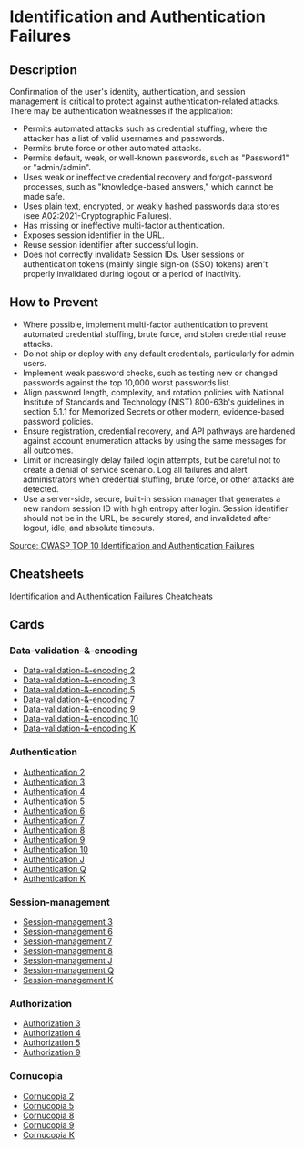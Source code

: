 # Identification and Authentication Failures 
## Description
Confirmation of the user's identity, authentication, and session management is critical to protect against authentication-related attacks. There may be authentication weaknesses if the application:

- Permits automated attacks such as credential stuffing, where the attacker has a list of valid usernames and passwords.
- Permits brute force or other automated attacks.
- Permits default, weak, or well-known passwords, such as "Password1" or "admin/admin".
- Uses weak or ineffective credential recovery and forgot-password processes, such as "knowledge-based answers," which cannot be made safe.
- Uses plain text, encrypted, or weakly hashed passwords data stores (see A02:2021-Cryptographic Failures).
- Has missing or ineffective multi-factor authentication.
- Exposes session identifier in the URL.
- Reuse session identifier after successful login.
- Does not correctly invalidate Session IDs. User sessions or authentication tokens (mainly single sign-on (SSO) tokens) aren't properly invalidated during logout or a period of inactivity.

## How to Prevent
- Where possible, implement multi-factor authentication to prevent automated credential stuffing, brute force, and stolen credential reuse attacks.
- Do not ship or deploy with any default credentials, particularly for admin users.
- Implement weak password checks, such as testing new or changed passwords against the top 10,000 worst passwords list.
- Align password length, complexity, and rotation policies with National Institute of Standards and Technology (NIST) 800-63b's guidelines in section 5.1.1 for Memorized Secrets or other modern, evidence-based password policies.
- Ensure registration, credential recovery, and API pathways are hardened against account enumeration attacks by using the same messages for all outcomes.
- Limit or increasingly delay failed login attempts, but be careful not to create a denial of service scenario. Log all failures and alert administrators when credential stuffing, brute force, or other attacks are detected.
- Use a server-side, secure, built-in session manager that generates a new random session ID with high entropy after login. Session identifier should not be in the URL, be securely stored, and invalidated after logout, idle, and absolute timeouts.

[Source: OWASP TOP 10 Identification and Authentication Failures ](https://owasp.org/Top10/A07_2021-Identification_and_Authentication_Failures/)

## Cheatsheets
[Identification and Authentication Failures Cheatcheats](https://cheatsheetseries.owasp.org/IndexTopTen.html#a072021-identification-and-authentication-failures)

## Cards
### Data-validation-&-encoding
- [Data-validation-&-encoding 2](/data-validation-&-encoding/VE2)
- [Data-validation-&-encoding 3](/data-validation-&-encoding/VE3)
- [Data-validation-&-encoding 5](/data-validation-&-encoding/VE5)
- [Data-validation-&-encoding 7](/data-validation-&-encoding/VE7)
- [Data-validation-&-encoding 9](/data-validation-&-encoding/VE9)
- [Data-validation-&-encoding 10](/data-validation-&-encoding/VEX)
- [Data-validation-&-encoding K](/data-validation-&-encoding/VEK)

### Authentication
- [Authentication 2](/authentication/AT2)
- [Authentication 3](/authentication/AT3)
- [Authentication 4](/authentication/AT4)
- [Authentication 5](/authentication/AT5)
- [Authentication 6](/authentication/AT6)
- [Authentication 7](/authentication/AT7)
- [Authentication 8](/authentication/AT8)
- [Authentication 9](/authentication/AT9)
- [Authentication 10](/authentication/ATX)
- [Authentication J](/authentication/ATJ)
- [Authentication Q](/authentication/ATQ)
- [Authentication K](/authentication/ATK)

### Session-management
- [Session-management 3](/session-management/SM3)
- [Session-management 6](/session-management/SM6)
- [Session-management 7](/session-management/SM7)
- [Session-management 8](/session-management/SM8)
- [Session-management J](/session-management/SMJ)
- [Session-management Q](/session-management/SMQ)
- [Session-management K](/session-management/SMK)

### Authorization
- [Authorization 3](/authorization/AZ3)
- [Authorization 4](/authorization/AZ4)
- [Authorization 5](/authorization/AZ5)
- [Authorization 9](/authorization/AZ9)

### Cornucopia
- [Cornucopia 2](/cornucopia/C2)
- [Cornucopia 5](/cornucopia/C5)
- [Cornucopia 8](/cornucopia/C8)
- [Cornucopia 9](/cornucopia/C9)
- [Cornucopia K](/cornucopia/CK)
